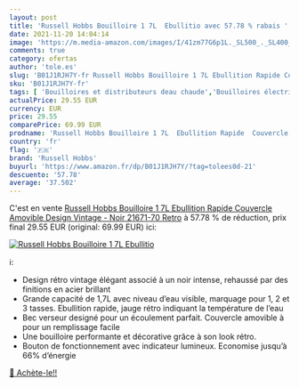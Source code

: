 ```yaml
---
layout: post
title: 'Russell Hobbs Bouilloire 1 7L  Ebullitio avec 57.78 % rabais '
date: 2021-11-20 14:04:14
image: 'https://m.media-amazon.com/images/I/41zm77G6p1L._SL500_._SL400_.jpg'
comments: true
category: ofertas
author: 'tole.es'
slug: 'B01J1RJH7Y-fr Russell Hobbs Bouilloire 1 7L Ebullition Rapide Couvercle...'
sku: 'B01J1RJH7Y-fr'
tags: [ 'Bouilloires et distributeurs deau chaude','Bouilloires électriques','Cuisine et Maison','Petit électroménager','russell hobbs', ]
actualPrice: 29.55 EUR
currency: EUR
price: 29.55
comparePrice: 69.99 EUR
prodname: 'Russell Hobbs Bouilloire 1 7L  Ebullition Rapide  Couvercle Amovible  Design Vintage - Noir 21671-70 Retro'
country: 'fr'
flag: '🇫🇷'
brand: 'Russell Hobbs'
buyurl: 'https://www.amazon.fr/dp/B01J1RJH7Y/?tag=tolees0d-21'
descuento: '57.78'
average: '37.502'
---
```


C'est en vente [Russell Hobbs Bouilloire 1 7L  Ebullition Rapide  Couvercle Amovible  Design Vintage - Noir 21671-70 Retro](https://www.amazon.fr/dp/B01J1RJH7Y/?tag=tolees0d-21)  à  57.78 % de réduction, prix final  29.55 EUR (original: 69.99 EUR) ici:

[![Russell Hobbs Bouilloire 1 7L  Ebullitio](https://m.media-amazon.com/images/I/41zm77G6p1L._SL500_._SL400_.jpg)](https://www.amazon.fr/dp/B01J1RJH7Y/?tag=tolees0d-21)

ℹ️:

- Design rétro vintage élégant associé à un noir intense, rehaussé par des finitions en acier brillant
- Grande capacité de 1,7L avec niveau d’eau visible, marquage pour 1, 2 et 3 tasses. Ebullition rapide, jauge rétro indiquant la température de l’eau
- Bec verseur designé pour un écoulement parfait. Couvercle amovible à pour un remplissage facile
- Une bouilloire performante et décorative grâce à son look rétro.
- Bouton de fonctionnement avec indicateur lumineux. Economise jusqu’à 66% d’énergie

[🛒 Achète-le!!](https://www.amazon.fr/dp/B01J1RJH7Y/?tag=tolees0d-21)
